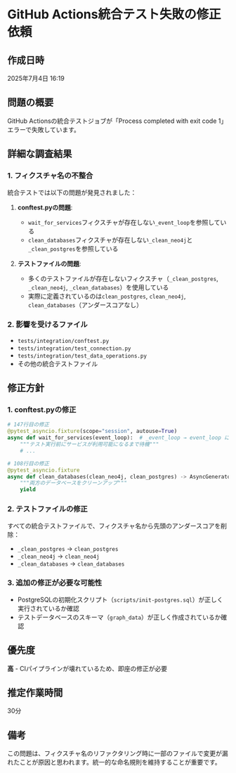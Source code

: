 # GitHub Actions統合テスト失敗の修正依頼

## 作成日時
2025年7月4日 16:19

## 問題の概要
GitHub Actionsの統合テストジョブが「Process completed with exit code 1」エラーで失敗しています。

## 詳細な調査結果

### 1. フィクスチャ名の不整合
統合テストでは以下の問題が発見されました：

1. **conftest.pyの問題**:
   - `wait_for_services`フィクスチャが存在しない`_event_loop`を参照している
   - `clean_databases`フィクスチャが存在しない`_clean_neo4j`と`_clean_postgres`を参照している

2. **テストファイルの問題**:
   - 多くのテストファイルが存在しないフィクスチャ（`_clean_postgres`, `_clean_neo4j`, `_clean_databases`）を使用している
   - 実際に定義されているのは`clean_postgres`, `clean_neo4j`, `clean_databases`（アンダースコアなし）

### 2. 影響を受けるファイル
- `tests/integration/conftest.py`
- `tests/integration/test_connection.py`
- `tests/integration/test_data_operations.py`
- その他の統合テストファイル

## 修正方針

### 1. conftest.pyの修正
```python
# 147行目の修正
@pytest_asyncio.fixture(scope="session", autouse=True)
async def wait_for_services(event_loop):  # _event_loop → event_loop に変更
    """テスト実行前にサービスが利用可能になるまで待機"""
    # ...

# 108行目の修正
@pytest_asyncio.fixture
async def clean_databases(clean_neo4j, clean_postgres) -> AsyncGenerator[None, None]:  # アンダースコアを削除
    """両方のデータベースをクリーンアップ"""
    yield
```

### 2. テストファイルの修正
すべての統合テストファイルで、フィクスチャ名から先頭のアンダースコアを削除：
- `_clean_postgres` → `clean_postgres`
- `_clean_neo4j` → `clean_neo4j`
- `_clean_databases` → `clean_databases`

### 3. 追加の修正が必要な可能性
- PostgreSQLの初期化スクリプト（`scripts/init-postgres.sql`）が正しく実行されているか確認
- テストデータベースのスキーマ（`graph_data`）が正しく作成されているか確認

## 優先度
**高** - CIパイプラインが壊れているため、即座の修正が必要

## 推定作業時間
30分

## 備考
この問題は、フィクスチャ名のリファクタリング時に一部のファイルで変更が漏れたことが原因と思われます。統一的な命名規則を維持することが重要です。